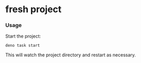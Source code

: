 # fresh project

### Usage


Start the project:

```
deno task start
```

This will watch the project directory and restart as necessary.
